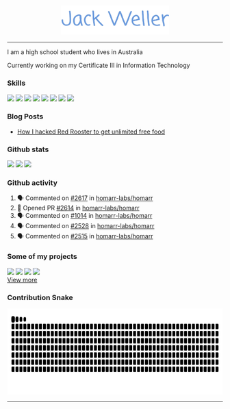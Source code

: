 <p align="center">
    <a href="https://www.jackweller.me/">
        <img src="title.png" width="50%" alt="Jack Weller"></a>
    </a>
</p>

---

I am a high school student who lives in Australia

Currently working on my Certificate III in Information Technology


### Skills

<img src="https://cdn.jsdelivr.net/gh/devicons/devicon@latest/icons/react/react-original.svg" width="10%"></a>
<img src="https://cdn.jsdelivr.net/gh/devicons/devicon@latest/icons/nodejs/nodejs-original.svg" width="10%"></a>
<img src="https://cdn.jsdelivr.net/gh/devicons/devicon@latest/icons/firebase/firebase-original.svg" width="10%"></a>
<img src="https://cdn.jsdelivr.net/gh/devicons/devicon@latest/icons/typescript/typescript-original.svg" width="10%"></a>
<img src="https://cdn.jsdelivr.net/gh/devicons/devicon@latest/icons/vscode/vscode-original.svg" width="10%"></a>
<img src="https://cdn.jsdelivr.net/gh/devicons/devicon@latest/icons/git/git-original.svg" width="10%"></a>
<img src="https://cdn.jsdelivr.net/gh/devicons/devicon@latest/icons/docker/docker-plain.svg" width="10%"></a>
<img src="https://cdn.jsdelivr.net/gh/devicons/devicon@latest/icons/ubuntu/ubuntu-original.svg" width="10%"></a>

    
### Blog Posts

<!-- BLOG-POST-LIST:START -->
- [How I hacked Red Rooster to get unlimited free food](https://www.jackweller.me/blog/redrooster/)
<!-- BLOG-POST-LIST:END -->


### Github stats

<img height=200 src="https://github-readme-stats.vercel.app/api?username=jackwellerreal&show_icons=true&hide_border=True&title_color=699ce2&text_color=f1f2f4&icon_color=699ce2&bg_color=0d131c"> <img height=200 src="https://github-readme-stats.vercel.app/api/top-langs/?username=jackwellerreal&layout=donut&show_icons=true&hide_border=True&title_color=699ce2&text_color=f1f2f4&icon_color=699ce2&bg_color=0d131c"> <img height=200 src="https://github-readme-stats.vercel.app/api/wakatime?username=jackwellerreal&show_icons=true&hide_border=True&title_color=699ce2&text_color=f1f2f4&icon_color=699ce2&bg_color=0d131c">


### Github activity

<!--START_SECTION:activity-->
1. 🗣 Commented on [#2617](https://github.com/homarr-labs/homarr/issues/2617#issuecomment-2727168261) in [homarr-labs/homarr](https://github.com/homarr-labs/homarr)
2. 💪 Opened PR [#2614](https://github.com/homarr-labs/homarr/pull/2614) in [homarr-labs/homarr](https://github.com/homarr-labs/homarr)
3. 🗣 Commented on [#1014](https://github.com/homarr-labs/homarr/issues/1014#issuecomment-2720906264) in [homarr-labs/homarr](https://github.com/homarr-labs/homarr)
4. 🗣 Commented on [#2528](https://github.com/homarr-labs/homarr/issues/2528#issuecomment-2709294284) in [homarr-labs/homarr](https://github.com/homarr-labs/homarr)
5. 🗣 Commented on [#2515](https://github.com/homarr-labs/homarr/issues/2515#issuecomment-2702986374) in [homarr-labs/homarr](https://github.com/homarr-labs/homarr)
<!--END_SECTION:activity-->

    
### Some of my projects

<a href="https://github.com/What-Question-Mark/chat"><img src="https://github-readme-stats.vercel.app/api/pin/?username=jackwellerreal&repo=chat&show_icons=true&hide_border=True&title_color=699ce2&text_color=f1f2f4&icon_color=699ce2&bg_color=0d131c"></a>
<a href="https://github.com/What-Question-Mark/campusroute"><img src="https://github-readme-stats.vercel.app/api/pin/?username=jackwellerreal&repo=campusroute&show_icons=true&hide_border=True&title_color=699ce2&text_color=f1f2f4&icon_color=699ce2&bg_color=0d131c"></a>
<a href="https://github.com/What-Question-Mark/konnect"><img src="https://github-readme-stats.vercel.app/api/pin/?username=jackwellerreal&repo=konnect&show_icons=true&hide_border=True&title_color=699ce2&text_color=f1f2f4&icon_color=699ce2&bg_color=0d131c"></a>
<a href="https://github.com/What-Question-Mark/nodejs-maze"><img src="https://github-readme-stats.vercel.app/api/pin/?username=jackwellerreal&repo=nodejs-maze&show_icons=true&hide_border=True&title_color=699ce2&text_color=f1f2f4&icon_color=699ce2&bg_color=0d131c"></a><br>
<a href="https://github.com/jackwellerreal?tab=repositories">View more</a>


### Contribution Snake

<img height=200 src="https://github.com/jackwellerreal/jackwellerreal/blob/output/snake-dark.svg">

---
